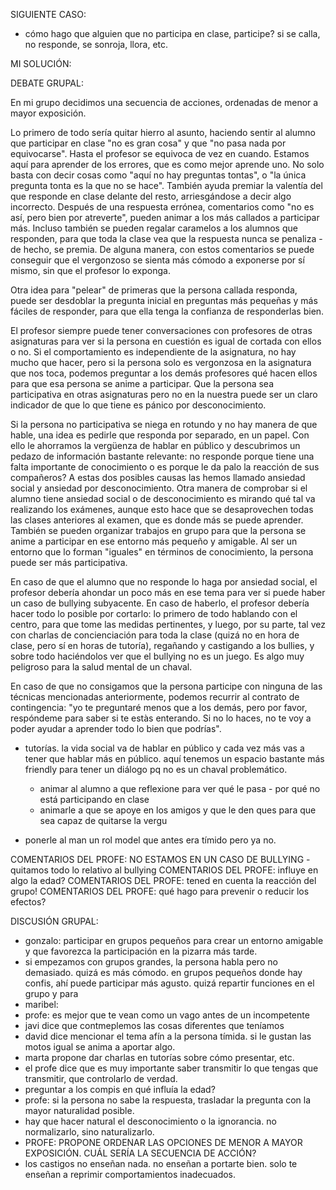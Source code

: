 SIGUIENTE CASO:

- cómo hago que alguien que no participa en clase, participe? si se calla, no responde, se sonroja, llora, etc.

MI SOLUCIÓN:

DEBATE GRUPAL:

En mi grupo decidimos una secuencia de acciones, ordenadas de menor a mayor exposición.

Lo primero de todo sería quitar hierro al asunto, haciendo sentir al alumno que participar en clase "no es gran cosa" y que "no pasa nada por equivocarse". Hasta el profesor se equivoca de vez en cuando. Estamos aquí para aprender de los errores, que es como mejor aprende uno. No solo basta con decir cosas como "aquí no hay preguntas tontas", o "la única pregunta tonta es la que no se hace". También ayuda premiar la valentía del que responde en clase delante del resto, arriesgándose a decir algo incorrecto. Después de una respuesta errónea, comentarios como "no es así, pero bien por atreverte", pueden animar a los más callados a participar más. Incluso también se pueden regalar caramelos a los alumnos que responden, para que toda la clase vea que la respuesta nunca se penaliza - de hecho, se premia. De alguna manera, con estos comentarios se puede conseguir que el vergonzoso se sienta más cómodo a exponerse por sí mismo, sin que el profesor lo exponga.

Otra idea para "pelear" de primeras que la persona callada responda, puede ser desdoblar la pregunta inicial en preguntas más pequeñas y más fáciles de responder, para que ella tenga la confianza de responderlas bien.

El profesor siempre puede tener conversaciones con profesores de otras asignaturas para ver si la persona en cuestión es igual de cortada con ellos o no. Si el comportamiento es independiente de la asignatura, no hay mucho que hacer, pero si la persona solo es vergonzosa en la asignatura que nos toca, podemos preguntar a los demás profesores qué hacen ellos para que esa persona se anime a participar. Que la persona sea participativa en otras asignaturas pero no en la nuestra puede ser un claro indicador de que lo que tiene es pánico por desconocimiento.

Si la persona no participativa se niega en rotundo y no hay manera de que hable, una idea es pedirle que responda por separado, en un papel. Con ello le ahorramos la vergüenza de hablar en público y descubrimos un pedazo de información bastante relevante: no responde porque tiene una falta importante de conocimiento o es porque le da palo la reacción de sus compañeros? A estas dos posibles causas las hemos llamado ansiedad social y ansiedad por desconocimiento. Otra manera de comprobar si el alumno tiene ansiedad social o de desconocimiento es mirando qué tal va realizando los exámenes, aunque esto hace que se desaprovechen todas las clases anteriores al examen, que es donde más se puede aprender. También se pueden organizar trabajos en grupo para que la persona se anime a participar en ese entorno más pequeño y amigable. Al ser un entorno que lo forman "iguales" en términos de conocimiento, la persona puede ser más participativa.

En caso de que el alumno que no responde lo haga por ansiedad social, el profesor debería ahondar un poco más en ese tema para ver si puede haber un caso de bullying subyacente. En caso de haberlo, el profesor debería hacer todo lo posible por cortarlo: lo primero de todo hablando con el centro, para que tome las medidas pertinentes, y luego, por su parte, tal vez con charlas de concienciación para toda la clase (quizá no en hora de clase, pero sí en horas de tutoría), regañando y castigando a los bullies, y sobre todo haciéndolos ver que el bullying no es un juego. Es algo muy peligroso para la salud mental de un chaval.

En caso de que no consigamos que la persona participe con ninguna de las técnicas mencionadas anteriormente, podemos recurrir al contrato de contingencia: "yo te preguntaré menos que a los demás, pero por favor, respóndeme para saber si te estàs enterando. Si no lo haces, no te voy a poder ayudar a aprender todo lo bien que podrías".




- tutorías. la vida social va de hablar en público y cada vez más vas a tener que hablar más en público. aquí tenemos un espacio bastante más friendly para tener un diálogo pq no es un chaval problemático.
    - animar al alumno a que reflexione para ver qué le pasa - por qué no está participando en clase
    - animarle a que se apoye en los amigos y que le den ques para que sea capaz de quitarse la vergu


- ponerle al man un rol model que antes era tímido pero ya no.

COMENTARIOS DEL PROFE: NO ESTAMOS EN UN CASO DE BULLYING - quitamos todo lo relativo al bullying
COMENTARIOS DEL PROFE: influye en algo la edad?
COMENTARIOS DEL PROFE: tened en cuenta la reacción del grupo!
COMENTARIOS DEL PROFE: qué hago para prevenir o reducir los efectos?

DISCUSIÓN GRUPAL:

- gonzalo: participar en grupos pequeños para crear un entorno amigable y que favorezca la participación en la pizarra más tarde.
- si empezamos con grupos grandes, la persona habla pero no demasiado. quizá es más cómodo. en grupos pequeños donde hay confis, ahí puede participar más agusto. quizá repartir funciones en el grupo y para 
- maribel: 
- profe: es mejor que te vean como un vago antes de un incompetente
- javi dice que contmeplemos las cosas diferentes que teníamos
- david dice mencionar el tema afín a la persona tímida. si le gustan las motos igual se anima a aportar algo.
- marta propone dar charlas en tutorías sobre cómo presentar, etc.
- el profe dice que es muy importante saber transmitir lo que tengas que transmitir, que controlarlo de verdad.
- preguntar a los compis en qué influía la edad?
- profe: si la persona no sabe la respuesta, trasladar la pregunta con la mayor naturalidad posible.
- hay que hacer natural el desconocimiento o la ignorancia. no normalizarlo, sino naturalizarlo.
- PROFE: PROPONE ORDENAR LAS OPCIONES DE MENOR A MAYOR EXPOSICIÓN. CUÁL SERÍA LA SECUENCIA DE ACCIÓN?
- los castigos no enseñan nada. no enseñan a portarte bien. solo te enseñan a reprimir comportamientos inadecuados.